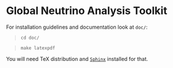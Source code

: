 # Global Neutrino Analysis Toolkit

For installation guidelines and documentation look at `doc/`: 
> `cd doc/`

> `make latexpdf`

You will need TeX distribution and [`Sphinx`](http://www.sphinx-doc.org/en/stable/) installed for that.
